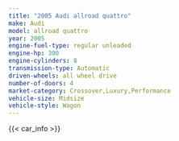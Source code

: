 ```yaml
---
title: "2005 Audi allroad quattro"
make: Audi
model: allroad quattro
year: 2005
engine-fuel-type: regular unleaded
engine-hp: 300
engine-cylinders: 8
transmission-type: Automatic
driven-wheels: all wheel drive
number-of-doors: 4
market-category: Crossover,Luxury,Performance
vehicle-size: Midsize
vehicle-style: Wagon
---
```


{{< car_info >}}
